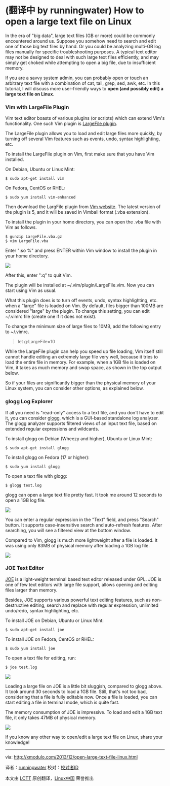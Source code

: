 (翻译中 by runningwater)
How to open a large text file on Linux
================================================================================
In the era of "big data", large text files (GB or more) could be commonly encountered around us. Suppose you somehow need to search and edit one of those big text files by hand. Or you could be analyzing multi-GB log files manually for specific troubleshooting purposes. A typical text editor may not be designed to deal with such large text files efficiently, and may simply get choked while attempting to open a big file, due to insufficient memory.

If you are a savvy system admin, you can probably open or touch an arbitrary text file with a combination of cat, tail, grep, sed, awk, etc. In this tutorial, I will discuss more user-friendly ways to **open (and possibly edit) a large text file on Linux**.

### Vim with LargeFile Plugin ###

Vim text editor boasts of various plugins (or scripts) which can extend Vim's functionality. One such Vim plugin is [LargeFile plugin][1].

The LargeFile plugin allows you to load and edit large files more quickly, by turning off several Vim features such as events, undo, syntax highlighting, etc.

To install the LargeFile plugin on Vim, first make sure that you have Vim installed.

On Debian, Ubuntu or Linux Mint:

    $ sudo apt-get install vim 

On Fedora, CentOS or RHEL:

    $ sudo yum install vim-enhanced 

Then download the LargFile plugin from [Vim website][2]. The latest version of the plugin is 5, and it will be saved in Vimball format (.vba extension).

To install the plugin in your home directory, you can open the .vba file with Vim as follows.

    $ gunzip LargeFile.vba.gz
    $ vim LargeFile.vba 

Enter ":so %" and press ENTER within Vim window to install the plugin in your home directory.

[![](http://farm3.staticflickr.com/2805/11313669824_335e73ebb8_z.jpg)][3]

After this, enter ":q" to quit Vim.

The plugin will be installed at ~/.vim/plugin/LargeFile.vim. Now you can start using Vim as usual.

What this plugin does is to turn off events, undo, syntax highlighting, etc. when a "large" file is loaded on Vim. By default, files bigger than 100MB are considered "large" by the plugin. To change this setting, you can edit ~/.vimrc file (create one if it does not exist).

To change the minimum size of large files to 10MB, add the following entry to ~/.vimrc.

> let g:LargeFile=10

While the LargeFile plugin can help you speed up file loading, Vim itself still cannot handle editing an extremely large file very well, because it tries to load the entire file in memory. For example, when a 1GB file is loaded on Vim, it takes as much memory and swap space, as shown in the top output below.

So if your files are significantly bigger than the physical memory of your Linux system, you can consider other options, as explained below.

### glogg Log Explorer ###

If all you need is "read-only" access to a text file, and you don't have to edit it, you can consider [glogg][4], which is a GUI-based standalone log analyzer. The glogg analyzer supports filtered views of an input text file, based on extended regular expressions and wildcards.

To install glogg on Debian (Wheezy and higher), Ubuntu or Linux Mint:

    $ sudo apt-get install glogg 

To install glogg on Fedora (17 or higher):

    $ sudo yum install glogg 

To open a text file with glogg:

    $ glogg test.log 

glogg can open a large text file pretty fast. It took me around 12 seconds to open a 1GB log file.

[![](http://farm8.staticflickr.com/7354/11313640286_4ebee2b959_z.jpg)][5]

You can enter a regular expression in the "Text" field, and press "Search" button. It supports case-insensitive search and auto-refresh features. After searching, you will see a filtered view at the bottom window.

Compared to Vim, glogg is much more lightweight after a file is loaded. It was using only 83MB of physical memory after loading a 1GB log file.

[![](http://farm3.staticflickr.com/2851/11313594455_d57c700c4b_z.jpg)][6]

### JOE Text Editor ###

[JOE][7] is a light-weight terminal based text editor released under GPL. JOE is one of few text editors with large file support, allows opening and editing files larger than memory.

Besides, JOE supports various powerful text editing features, such as non-destructive editing, search and replace with regular expression, unlimited undo/redo, syntax highlighting, etc.

To install JOE on Debian, Ubuntu or Linux Mint:

    $ sudo apt-get install joe 

To install JOE on Fedora, CentOS or RHEL:

    $ sudo yum install joe 

To open a text file for editing, run:

    $ joe test.log 

[![](http://farm4.staticflickr.com/3684/11317402126_406058bf78_z.jpg)][8]

Loading a large file on JOE is a little bit sluggish, compared to glogg above. It took around 30 seconds to load a 1GB file. Still, that's not too bad, considering that a file is fully editable now. Once a file is loaded, you can start editing a file in terminal mode, which is quite fast.

The memory consumption of JOE is impressive. To load and edit a 1GB text file, it only takes 47MB of physical memory.

[![](http://farm4.staticflickr.com/3728/11317483233_2017b5878b_z.jpg)][9]

If you know any other way to open/edit a large text file on Linux, share your knowledge!

--------------------------------------------------------------------------------

via: http://xmodulo.com/2013/12/open-large-text-file-linux.html

译者：[runningwater](https://github.com/runningwater) 校对：[校对者ID](https://github.com/校对者ID)

本文由 [LCTT](https://github.com/LCTT/TranslateProject) 原创翻译，[Linux中国](http://linux.cn/) 荣誉推出

[1]:http://www.vim.org/scripts/script.php?script_id=1506
[2]:http://www.vim.org/scripts/script.php?script_id=1506
[3]:http://www.flickr.com/photos/xmodulo/11313669824/
[4]:http://glogg.bonnefon.org/
[5]:http://www.flickr.com/photos/xmodulo/11313640286/
[6]:http://www.flickr.com/photos/xmodulo/11313594455/
[7]:http://joe-editor.sourceforge.net/
[8]:http://www.flickr.com/photos/xmodulo/11317402126/
[9]:http://www.flickr.com/photos/xmodulo/11317483233/